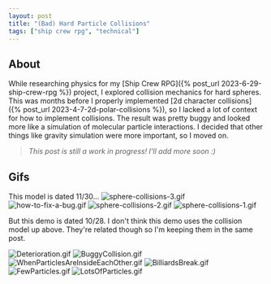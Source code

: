 ```yaml
---
layout: post
title: "(Bad) Hard Particle Collisions"
tags: ["ship crew rpg", "technical"]
---
```


## About

While researching physics for my [Ship Crew RPG]({% post_url 2023-6-29-ship-crew-rpg %}) project, I explored collision mechanics for hard spheres. This was months before I properly implemented [2d character collisions]({% post_url 2023-4-7-2d-polar-collisions %}), so I lacked a lot of context for how to implement collisions. The result was pretty buggy and looked more like a simulation of molecular particle interactions. I decided that other things like gravity simulation were more important, so I moved on.

> *This post is still a work in progress! I'll add more soon :)*

## Gifs

This model is dated 11/30...
![sphere-collisions-3.gif](https://drive.google.com/uc?id=1yAQmYNCaUNJr8X738jCMMXYyF2ElGKwL&export=download)
![how-to-fix-a-bug.gif](https://drive.google.com/uc?id=1hgJCZxGzqbfxE3wYpXTP9gpAOSnb1y3Q&export=download)
![sphere-collisions-2.gif](https://drive.google.com/uc?id=1RaqL74H1PZxtlNpMczLzZXRQYfdvRooZ&export=download)
![sphere-collisions-1.gif](https://drive.google.com/uc?id=1E8bYsJIQE7YXonDl5YSQrHT7LjgD9hLU&export=download)

But this demo is dated 10/28. I don't think this demo uses the collision model up above. They're related though so I'm keeping them in the same post.

![Deterioration.gif](https://drive.google.com/uc?id=1TPfGdLy55uD_avAqoyS4GsFO6F4_FJi8&export=download)
![BuggyCollision.gif](https://drive.google.com/uc?id=1m-Sr6d7NpO4RnKUzffYq0k65lIRZc5OE&export=download)
![WhenParticlesAreInsideEachOther.gif](https://drive.google.com/uc?id=1M1X3J6PLC4a9ABcCJG-w1WRhn9FHvUxu&export=download)
![BilliardsBreak.gif](https://drive.google.com/uc?id=1Z6DsWk8sIqpu1cTBVuqLhk0qrtYIn9rF&export=download)
![FewParticles.gif](https://drive.google.com/uc?id=1fjDquq_oKJLYTRXBMaPSpS2nB7LYtxW5&export=download)
![LotsOfParticles.gif](https://drive.google.com/uc?id=1pldUGYKGIxHfWkf3Sbfv8jI64XIGIhOJ&export=download)
